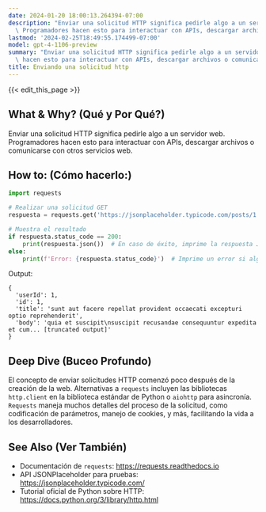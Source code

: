 ```yaml
---
date: 2024-01-20 18:00:13.264394-07:00
description: "Enviar una solicitud HTTP significa pedirle algo a un servidor web.\
  \ Programadores hacen esto para interactuar con APIs, descargar archivos o comunicarse\u2026"
lastmod: '2024-02-25T18:49:55.174499-07:00'
model: gpt-4-1106-preview
summary: "Enviar una solicitud HTTP significa pedirle algo a un servidor web. Programadores\
  \ hacen esto para interactuar con APIs, descargar archivos o comunicarse\u2026"
title: Enviando una solicitud http
---
```


{{< edit_this_page >}}

## What & Why? (Qué y Por Qué?)
Enviar una solicitud HTTP significa pedirle algo a un servidor web. Programadores hacen esto para interactuar con APIs, descargar archivos o comunicarse con otros servicios web.

## How to: (Cómo hacerlo:)
```Python
import requests

# Realizar una solicitud GET
respuesta = requests.get('https://jsonplaceholder.typicode.com/posts/1')

# Muestra el resultado
if respuesta.status_code == 200:
    print(respuesta.json())  # En caso de éxito, imprime la respuesta JSON
else:
    print(f'Error: {respuesta.status_code}')  # Imprime un error si algo salió mal
```
Output:
```
{
  'userId': 1,
  'id': 1,
  'title': 'sunt aut facere repellat provident occaecati excepturi optio reprehenderit',
  'body': 'quia et suscipit\nsuscipit recusandae consequuntur expedita et cum... [truncated output]'
}
```
## Deep Dive (Buceo Profundo)
El concepto de enviar solicitudes HTTP comenzó poco después de la creación de la web. Alternativas a `requests` incluyen las bibliotecas `http.client` en la biblioteca estándar de Python o `aiohttp` para asincronía. `Requests` maneja muchos detalles del proceso de la solicitud, como codificación de parámetros, manejo de cookies, y más, facilitando la vida a los desarrolladores.

## See Also (Ver También)
- Documentación de `requests`: https://requests.readthedocs.io
- API JSONPlaceholder para pruebas: https://jsonplaceholder.typicode.com/
- Tutorial oficial de Python sobre HTTP: https://docs.python.org/3/library/http.html
